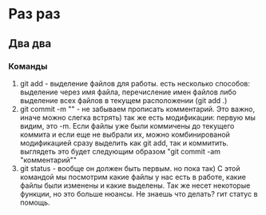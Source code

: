 # Раз раз
## Два два
### Команды
1. git add - выделение файлов для работы. есть несколько способов: выделение через имя файла, перечисление имен файлов либо выделение всех файлов в текущем расположении (git add .)
2. git commit -m "" - не забываем прописать комментарий. Это важно, иначе можно слегка встрять) так же есть модификации: первую мы видим, это -m. Если файлы уже были коммичены до текущего коммита и если еще не выбрали их, можно комбинированой модификацией сразу выделить как git add, так и коммитить. выглядеть это будет следующим образом "git commit -am "комментарий""
3. git status - вообще он должен быть первым. но пока так) С этой командой мы посмотрим какие файлы у нас есть в работе, какие файлы были изменены и какие выделены. Так же несет некоторые функции, но это больше нюансы. Не знаешь что делать? гит статус в помощь.